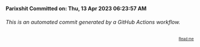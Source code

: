 **Parixshit Committed on: Thu, 13 Apr 2023 06:23:57 AM** <!-- 157ced3a-e426-483d-8b44-098743286a11 -->

###### This is an automated commit generated by a GitHub Actions workflow.

<div align="right"><sub><sup><a href="https://github.com/Parixshit/AutoCommit.git">Read me</a></sup></sub></div>
